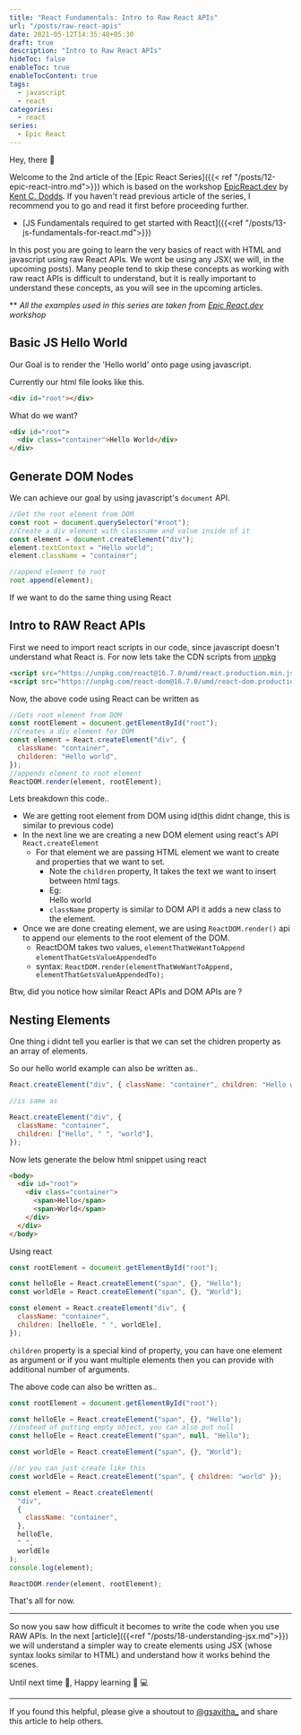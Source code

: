 ```yaml
---
title: "React Fundamentals: Intro to Raw React APIs"
url: "/posts/raw-react-apis"
date: 2021-05-12T14:35:48+05:30
draft: true
description: "Intro to Raw React APIs"
hideToc: false
enableToc: true
enableTocContent: true
tags:
  - javascript
  - react
categories:
  - react
series:
  - Epic React
---
```


Hey, there :wave:

Welcome to the 2nd article of the [Epic React Series]({{< ref "/posts/12-epic-react-intro.md">}}) which is based on the workshop [EpicReact.dev](https://epicreact.dev/) by [Kent C. Dodds](https://kentcdodds.com/). If you haven't read previous article of the series, I recommend you to go and read it first before proceeding further.

- [JS Fundamentals required to get started with React]({{<ref "/posts/13-js-fundamentals-for-react.md">}})

In this post you are going to learn the very basics of react with HTML and javascript using raw React APIs. We wont be using any JSX( we will, in the upcoming posts). Many people tend to skip these concepts as working with raw react APIs is difficult to understand, but it is really important to understand these concepts, as you will see in the upcoming articles.

\*\* _All the examples used in this series are taken from [Epic React.dev](https://epicreact.dev/) workshop_

## Basic JS Hello World

Our Goal is to render the 'Hello world' onto page using javascript.

Currently our html file looks like this.

```html
<div id="root"></div>
```

What do we want?

```html
<div id="root">
  <div class="container">Hello World</div>
</div>
```

## Generate DOM Nodes

We can achieve our goal by using javascript's `document` API.

```js
//Get the root element from DOM
const root = document.querySelector("#root");
//Create a div element with classname and value inside of it
const element = document.createElement("div");
element.textContext = "Hello world";
element.className = "container";

//append element to root
root.append(element);
```

If we want to do the same thing using React

## Intro to RAW React APIs

First we need to import react scripts in our code, since javascript doesn't understand what React is. For now lets take the CDN scripts from [unpkg](https://unpkg.com/)

```html
<script src="https://unpkg.com/react@16.7.0/umd/react.production.min.js"></script>
<script src="https://unpkg.com/react-dom@16.7.0/umd/react-dom.production.min.js"></script>
```

Now, the above code using React can be written as

```js
//Gets root element from DOM
const rootElement = document.getElementById("root");
//Creates a div element for DOM
const element = React.createElement("div", {
  className: "container",
  childeren: "Hello world",
});
//appends element to root element
ReactDOM.render(element, rootElement);
```

Lets breakdown this code..

- We are getting root element from DOM using id(this didnt change, this is similar to previous code)
- In the next line we are creating a new DOM element using react's API `React.createElement`
  - For that element we are passing HTML element we want to create and properties that we want to set.
    - Note the `children` property, It takes the text we want to insert between html tags.
    - Eg: <div>Hello world</div>
    - `className` property is similar to DOM API it adds a new class to the element.
- Once we are done creating element, we are using `ReactDOM.render()` api to append our elements to the root element of the DOM.
  - ReactDOM takes two values, `elementThatWeWantToAppend` `elementThatGetsValueAppendedTo`
  - syntax: `ReactDOM.render(elementThatWeWantToAppend, elementThatGetsValueAppendedTo);`

Btw, did you notice how similar React APIs and DOM APIs are ?

## Nesting Elements

One thing i didnt tell you earlier is that we can set the chidren property as an array of elements.

So our hello world example can also be written as..

```js
React.createElement("div", { className: "container", children: "Hello world" });

//is same as

React.createElement("div", {
  className: "container",
  children: ["Hello", " ", "world"],
});
```

Now lets generate the below html snippet using react

```html
<body>
  <div id="root">
    <div class="container">
      <span>Hello</span>
      <span>World</span>
    </div>
  </div>
</body>
```

Using react

```js
const rootElement = document.getElementById("root");

const helloEle = React.createElement("span", {}, "Hello");
const worldEle = React.createElement("span", {}, "World");

const element = React.createElement("div", {
  className: "container",
  children: [helloEle, " ", worldEle],
});
```

`children` property is a special kind of property, you can have one element as argument or if you want multiple elements then you can provide with additional number of arguments.

The above code can also be written as..

```js
const rootElement = document.getElementById("root");

const helloEle = React.createElement("span", {}, "Hello");
//instead of putting empty object, you can also put null
const helloEle = React.createElement("span", null, "Hello");

const worldEle = React.createElement("span", {}, "World");

//or you can just create like this
const worldEle = React.createElement("span", { children: "world" });

const element = React.createElement(
  "div",
  {
    className: "container",
  },
  helloEle,
  " ",
  worldEle
);
console.log(element);

ReactDOM.render(element, rootElement);
```

That's all for now.

---

So now you saw how difficult it becomes to write the code when you use RAW APIs. In the next [article]({{<ref "/posts/18-understanding-jsx.md">}}) we will understand a simpler way to create elements using JSX (whose syntax looks similar to HTML) and understand how it works behind the scenes.

Until next time :wave:, Happy learning :tada: :computer:

---

If you found this helpful, please give a shoutout to [@gsavitha_](https://twitter.com/gsavitha_) and share this article to help others.